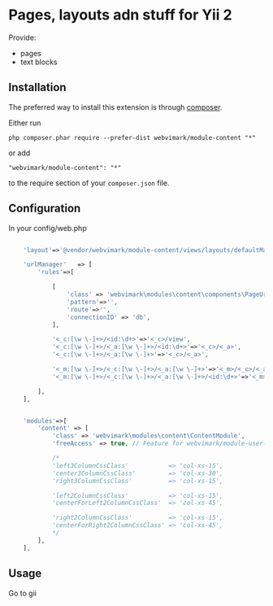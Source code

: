 Pages, layouts adn stuff for Yii 2
=====
Provide:
* pages
* text blocks

Installation
------------

The preferred way to install this extension is through [composer](http://getcomposer.org/download/).

Either run

```
php composer.phar require --prefer-dist webvimark/module-content "*"
```

or add

```
"webvimark/module-content": "*"
```

to the require section of your `composer.json` file.

Configuration
-------------

In your config/web.php

```php

	'layout'=>'@vendor/webvimark/module-content/views/layouts/defaultMain',

	'urlManager'   => [
		'rules'=>[

			[
				'class' => 'webvimark\modules\content\components\PageUrlRule',
				'pattern'=>'',
				'route'=>'',
				'connectionID' => 'db',
			],

			'<_c:[\w \-]+>/<id:\d+>'=>'<_c>/view',
			'<_c:[\w \-]+>/<_a:[\w \-]+>/<id:\d+>'=>'<_c>/<_a>',
			'<_c:[\w \-]+>/<_a:[\w \-]+>'=>'<_c>/<_a>',

			'<_m:[\w \-]+>/<_c:[\w \-]+>/<_a:[\w \-]+>'=>'<_m>/<_c>/<_a>',
			'<_m:[\w \-]+>/<_c:[\w \-]+>/<_a:[\w \-]+>/<id:\d+>'=>'<_m>/<_c>/<_a>',

		],
	],


	'modules'=>[
		'content' => [
			'class' => 'webvimark\modules\content\ContentModule',
			'freeAccess' => true, // Feature for webvimark/module-user-management. Default is false

			/*
			'left3ColumnCssClass'           => 'col-xs-15',
			'center3ColumnCssClass'         => 'col-xs-30',
			'right3ColumnCssClass'          => 'col-xs-15',

			'left2ColumnCssClass'           => 'col-xs-15',
			'centerForLeft2ColumnCssClass'  => 'col-xs-45',

			'right2ColumnCssClass'          => 'col-xs-15',
			'centerForRight2ColumnCssClass' => 'col-xs-45',
			*/
		],
	],

```

Usage
-----

Go to gii
